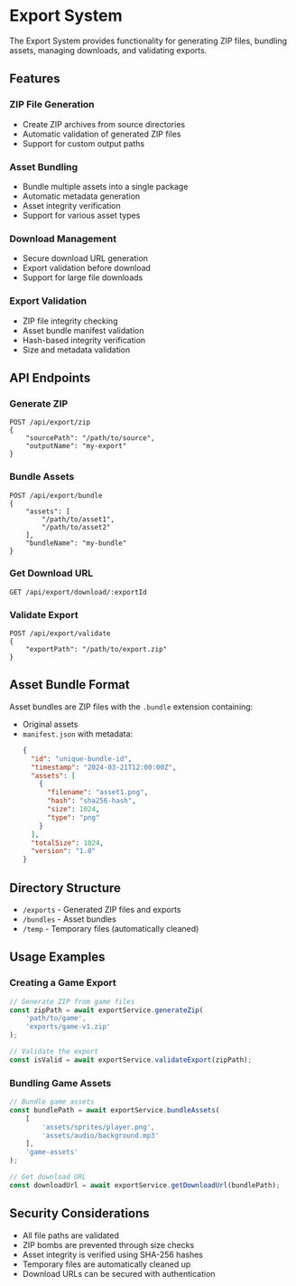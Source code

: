 # Export System

The Export System provides functionality for generating ZIP files, bundling assets, managing downloads, and validating exports.

## Features

### ZIP File Generation
- Create ZIP archives from source directories
- Automatic validation of generated ZIP files
- Support for custom output paths

### Asset Bundling
- Bundle multiple assets into a single package
- Automatic metadata generation
- Asset integrity verification
- Support for various asset types

### Download Management
- Secure download URL generation
- Export validation before download
- Support for large file downloads

### Export Validation
- ZIP file integrity checking
- Asset bundle manifest validation
- Hash-based integrity verification
- Size and metadata validation

## API Endpoints

### Generate ZIP
```http
POST /api/export/zip
{
    "sourcePath": "/path/to/source",
    "outputName": "my-export"
}
```

### Bundle Assets
```http
POST /api/export/bundle
{
    "assets": [
        "/path/to/asset1",
        "/path/to/asset2"
    ],
    "bundleName": "my-bundle"
}
```

### Get Download URL
```http
GET /api/export/download/:exportId
```

### Validate Export
```http
POST /api/export/validate
{
    "exportPath": "/path/to/export.zip"
}
```

## Asset Bundle Format

Asset bundles are ZIP files with the `.bundle` extension containing:
- Original assets
- `manifest.json` with metadata:
  ```json
  {
    "id": "unique-bundle-id",
    "timestamp": "2024-03-21T12:00:00Z",
    "assets": [
      {
        "filename": "asset1.png",
        "hash": "sha256-hash",
        "size": 1024,
        "type": "png"
      }
    ],
    "totalSize": 1024,
    "version": "1.0"
  }
  ```

## Directory Structure
- `/exports` - Generated ZIP files and exports
- `/bundles` - Asset bundles
- `/temp` - Temporary files (automatically cleaned)

## Usage Examples

### Creating a Game Export
```typescript
// Generate ZIP from game files
const zipPath = await exportService.generateZip(
    'path/to/game',
    'exports/game-v1.zip'
);

// Validate the export
const isValid = await exportService.validateExport(zipPath);
```

### Bundling Game Assets
```typescript
// Bundle game assets
const bundlePath = await exportService.bundleAssets(
    [
        'assets/sprites/player.png',
        'assets/audio/background.mp3'
    ],
    'game-assets'
);

// Get download URL
const downloadUrl = await exportService.getDownloadUrl(bundlePath);
```

## Security Considerations
- All file paths are validated
- ZIP bombs are prevented through size checks
- Asset integrity is verified using SHA-256 hashes
- Temporary files are automatically cleaned up
- Download URLs can be secured with authentication 
